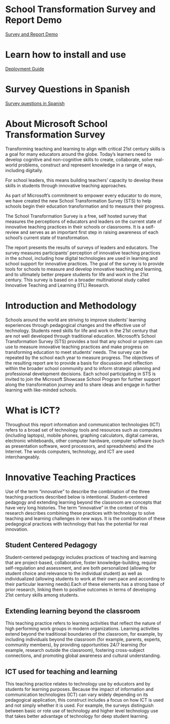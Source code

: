 # School Transformation Survey and Report Demo
[Survey and Report Demo ](https://demobuilderwebcpptxz.blob.core.windows.net/school-transformation-survey-demo/startdemo.html?ot=false&lan=&guidemodeenabled=false&audioenabled=false)

# Learn how to install and use 
[Deployment Guide](https://github.com/dighobas/STS/blob/master/Document/School%20Survey%20Deployment%20Guide.md)

# Survey Questions in Spanish 
  [Survey questions in Spanish](https://github.com/dighobas/STS/blob/master/Document/School%20Survey%20Deployment%20Guide.md)

# About Microsoft School Transformation Survey
Transforming teaching and learning to align with critical 21st century skills is a goal for many educators around the globe. Today’s learners need to develop cognitive and non-cognitive skills to create, collaborate, solve real-world problems, construct and represent knowledge in a range of ways, including digitally.

For school leaders, this means building teachers’ capacity to develop these skills in students through innovative teaching approaches.

As part of Microsoft’s commitment to empower every educator to do more, we have created the new School Transformation Survey (STS) to help schools begin their education transformation and to measure their progress.

The School Transformation Survey is a free, self hosted survey that measures the perceptions of educators and leaders on the current state of innovative teaching practices in their schools or classrooms. It is a self-review and serves as an important first step in raising awareness of each school’s current state of transformation.

The report presents the results of surveys of leaders and educators. The survey measures participants’ perception of innovative teaching practices in the school, including how digital technologies are used in learning and school support for innovative practices. The goal of the survey is to provide tools for schools to measure and develop innovative teaching and learning, and to ultimately better prepare students for life and work in the 21st century. This survey is based on a broader multinational study called Innovative Teaching and Learning (ITL) Research.

# Introduction and Methodology
Schools around the world are striving to improve students’ learning experiences through pedagogical changes and the effective use of technology. Students need skills for life and work in the 21st century that are not well developed through traditional education. Microsoft’s School Transformation Survey (STS) provides a tool that any school or system can use to measure innovative teaching practices and make progress on transforming education to meet students’ needs. The survey can be repeated by the school each year to measure progress. The objectives of the resulting report are to provide a basis for discussion and reflection within the broader school community and to inform strategic planning and professional development decisions. Each school participating in STS is invited to join the Microsoft Showcase School Program for further support along the transformation journey and to share ideas and engage in further learning with like-minded schools.

# What is ICT?
Throughout this report information and communication technologies (ICT) refers to a broad set of technology tools and resources such as computers (including laptops), mobile phones, graphing calculators, digital cameras, electronic whiteboards, other computer hardware, computer software (such as presentation software, word processors, and spreadsheets) and the Internet. The words computers, technology, and ICT are used interchangeably.

  # Innovative Teaching Practices
Use of the term “innovative” to describe the combination of the three teaching practices described below is intentional. Student-centered pedagogy and extending learning beyond the classroom are concepts that have very long histories. The term “innovative” in the context of this research describes combining these practices with technology to solve teaching and learning challenges in new ways. It is the combination of these pedagogical practices with technology that has the potential for real innovation.

  ## Student Centered Pedagogy
Student-centered pedagogy includes practices of teaching and learning that are project-based, collaborative, foster knowledge-building, require self-regulation and assessment, and are both personalized (allowing for student choice and relevance to the individual student) as well as individualized (allowing students to work at their own pace and according to their particular learning needs).Each of these elements has a strong base of prior research, linking them to positive outcomes in terms of developing 21st century skills among students.

  ## Extending learning beyond the classroom
This teaching practice refers to learning activities that reflect the nature of high performing work groups in modern organizations. Learning activities extend beyond the traditional boundaries of the classroom, for example, by including individuals beyond the classroom (for example, parents, experts, community members), by providing opportunities 24/7 learning (for example, research outside the classroom), fostering cross-subject connections, and promoting global awareness and cultural understanding.

  ## ICT used for teaching and learning
  This teaching practice relates to technology use by educators and by students for learning purposes. Because the impact of information and communication technologies (ICT) can vary widely depending on its pedagogical application, this construct includes a focus on how ICT is used and not simply whether it is used. For example, the surveys distinguish between basic or rote use of technology and higher level technology use that takes better advantage of technology for deep student learning.

